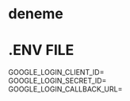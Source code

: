 # deneme
# .ENV FILE
GOOGLE_LOGIN_CLIENT_ID=          
GOOGLE_LOGIN_SECRET_ID=        
GOOGLE_LOGIN_CALLBACK_URL=